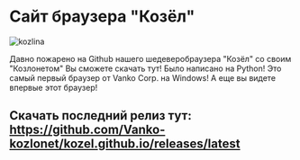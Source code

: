 # Сайт браузера "Козёл"

![kozlina](https://github.com/user-attachments/assets/1285d78b-1fa5-413a-9a08-916522d69bdb)



Давно пожарено на Github нашего шедеверобраузера "Козёл" со своим "Козлонетом"
Вы сможете скачать тут! Было написано на Python! Это самый первый браузер от Vanko Corp. на Windows!
А еще вы видете впервые этот браузер!


## Скачать последний релиз тут: https://github.com/Vanko-kozlonet/kozel.github.io/releases/latest
